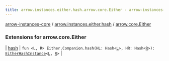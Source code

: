 ```yaml
---
title: arrow.instances.either.hash.arrow.core.Either - arrow-instances-core
---
```


[arrow-instances-core](../../index.html) / [arrow.instances.either.hash](../index.html) / [arrow.core.Either](./index.html)

### Extensions for arrow.core.Either

| [hash](hash.html) | `fun <L, R> Either.Companion.hash(HL: Hash<`[`L`](hash.html#L)`>, HR: Hash<`[`R`](hash.html#R)`>): `[`EitherHashInstance`](../../arrow.instances/-either-hash-instance/index.html)`<`[`L`](hash.html#L)`, `[`R`](hash.html#R)`>` |

